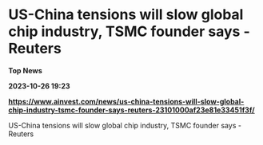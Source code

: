 # US-China tensions will slow global chip industry, TSMC founder says - Reuters
**Top News**

**2023-10-26 19:23**

**https://www.ainvest.com/news/us-china-tensions-will-slow-global-chip-industry-tsmc-founder-says-reuters-23101000af23e81e33451f3f/**

US-China tensions will slow global chip industry, TSMC founder says - Reuters